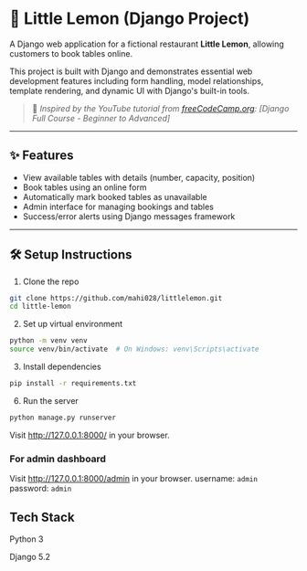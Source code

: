 # 🍋 Little Lemon (Django Project)

A Django web application for a fictional restaurant **Little Lemon**, allowing customers to book tables online.

This project is built with Django and demonstrates essential web development features including form handling, model relationships, template rendering, and dynamic UI with Django's built-in tools.

> 🎥 *Inspired by the YouTube tutorial from [freeCodeCamp.org](https://www.youtube.com/watch?v=0roB7wZMLqI): [Django Full Course - Beginner to Advanced]*

---

## ✨ Features

- View available tables with details (number, capacity, position)
- Book tables using an online form
- Automatically mark booked tables as unavailable
- Admin interface for managing bookings and tables
- Success/error alerts using Django messages framework

---

## 🛠️ Setup Instructions
1. Clone the repo
```bash
git clone https://github.com/mahi028/littlelemon.git
cd little-lemon
```

2. Set up virtual environment
```bash
python -m venv venv
source venv/bin/activate  # On Windows: venv\Scripts\activate
```

3. Install dependencies
```bash
pip install -r requirements.txt
```

6. Run the server
```bash
python manage.py runserver
```

Visit http://127.0.0.1:8000/ in your browser.

### For admin dashboard

Visit http://127.0.0.1:8000/admin in your browser.
username: `admin`
password: `admin`
 
## Tech Stack

Python 3

Django 5.2